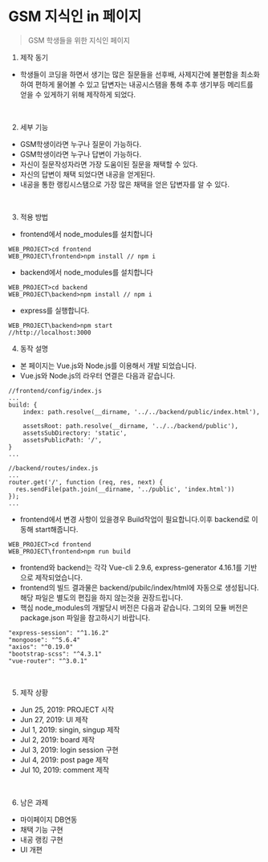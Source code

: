 # GSM 지식인 in 페이지

>GSM 학생들을 위한 지식인 페이지


1. 제작 동기
- 학생들이 코딩을 하면서 생기는 많은 질문들을 선후배, 사제지간에 불편함을 최소화 하여 편하게 물어볼 수 있고
답변자는 내공시스탬을 통해 추후 생기부등 메리트를 얻을 수 있게하기 위해 제작하게 되었다.  
<br>

2. 세부 기능
- GSM학생이라면 누구나 질문이 가능하다.
- GSM학생이라면 누구나 답변이 가능하다.
- 자신이 질문작성자라면 가장 도움이된 질문을 채택할 수 있다.
- 자신의 답변이 채택 되었다면 내공을 얻게된다.
- 내공을 통한 랭킹시스탬으로 가장 많은 채택을 얻은 답변자를 알 수 있다.  
<br>

3. 적용 방법
- frontend에서 node_modules를 설치합니다
```
WEB_PROJECT>cd frontend
WEB_PROJECT\frontend>npm install // npm i
```
- backend에서 node_modules를 설치합니다
```
WEB_PROJECT>cd backend
WEB_PROJECT\backend>npm install // npm i
```
- express를 실행합니다.
```
WEB_PROJECT\backend>npm start 
//http://localhost:3000
```

4. 동작 설명
- 본 페이지는 Vue.js와 Node.js를 이용해서 개발 되었습니다.
- Vue.js와 Node.js의 라우터 연결은 다음과 같습니다.
```
//frontend/config/index.js
...
build: {
    index: path.resolve(__dirname, '../../backend/public/index.html'),  

    assetsRoot: path.resolve(__dirname, '../../backend/public'),
    assetsSubDirectory: 'static',
    assetsPublicPath: '/',
}
...
```
```
//backend/routes/index.js
...
router.get('/', function (req, res, next) {
  res.sendFile(path.join(__dirname, '../public', 'index.html'))
});
...
```
- frontend에서 변경 사항이 있을경우 Build작업이 필요합니다.이후 backend로 이동해 start해줍니다.
```
WEB_PROJECT>cd frontend
WEB_PROJECT\frontend>npm run build
```
- frontend와 backend는 각각 Vue-cli 2.9.6, express-generator 4.16.1를 기반으로 제작되었습니다.
- frontend의 빌드 결과물은 backend/pubilc/index/html에 자동으로 생성됩니다. 해당 파일은 별도의 편집을 하지 않는것을 권장드립니다.
- 핵심 node_modules의 개발당시 버전은 다음과 같습니다. 그외의 모듈 버전은 package.json 파일을 참고하시기 바랍니다.
```
"express-session": "^1.16.2"
"mongoose": "^5.6.4"
"axios": "^0.19.0"
"bootstrap-scss": "^4.3.1"
"vue-router": "^3.0.1"
```  
<br>

5. 제작 상황
- Jun 25, 2019: PROJECT 시작
- Jun 27, 2019: UI 제작
- Jul 1, 2019: singin, singup 제작
- Jul 2, 2019: board 제작
- Jul 3, 2019: login session 구현
- Jul 4, 2019: post page 제작
- Jul 10, 2019: comment 제작  
<br>

6. 남은 과제
- 마이페이지 DB연동
- 채택 기능 구현
- 내공 랭킹 구현
- UI 개편